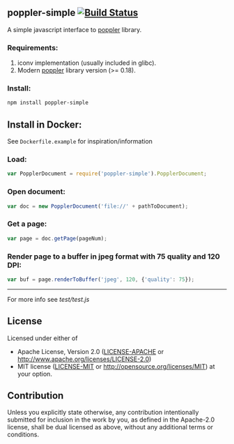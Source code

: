 ## poppler-simple [![Build Status](https://travis-ci.org/blackbeam/poppler-simple.svg)](https://travis-ci.org/blackbeam/poppler-simple)
A simple javascript interface to [poppler](http://poppler.freedesktop.org/) library.

### Requirements:
1. iconv implementation (usually included in glibc).
2. Modern [poppler](http://poppler.freedesktop.org/) library version (>= 0.18).

### Install:
```bash
npm install poppler-simple
```

## Install in Docker:
See `Dockerfile.example` for inspiration/information

### Load:
```javascript
var PopplerDocument = require('poppler-simple').PopplerDocument;
```

### Open document:
```javascript
var doc = new PopplerDocument('file://' + pathToDocument);
```

### Get a page:
```javascript
var page = doc.getPage(pageNum);
```

### Render page to a buffer in jpeg format with 75 quality and 120 DPI:
```javascript
var buf = page.renderToBuffer('jpeg', 120, {'quality': 75});
```


***
For more info see _test/test.js_

## License

Licensed under either of
 * Apache License, Version 2.0 ([LICENSE-APACHE](LICENSE-APACHE) or http://www.apache.org/licenses/LICENSE-2.0)
 * MIT license ([LICENSE-MIT](LICENSE-MIT) or http://opensource.org/licenses/MIT)
at your option.

## Contribution

Unless you explicitly state otherwise, any contribution intentionally submitted
for inclusion in the work by you, as defined in the Apache-2.0 license, shall be dual licensed as above, without any
additional terms or conditions.

